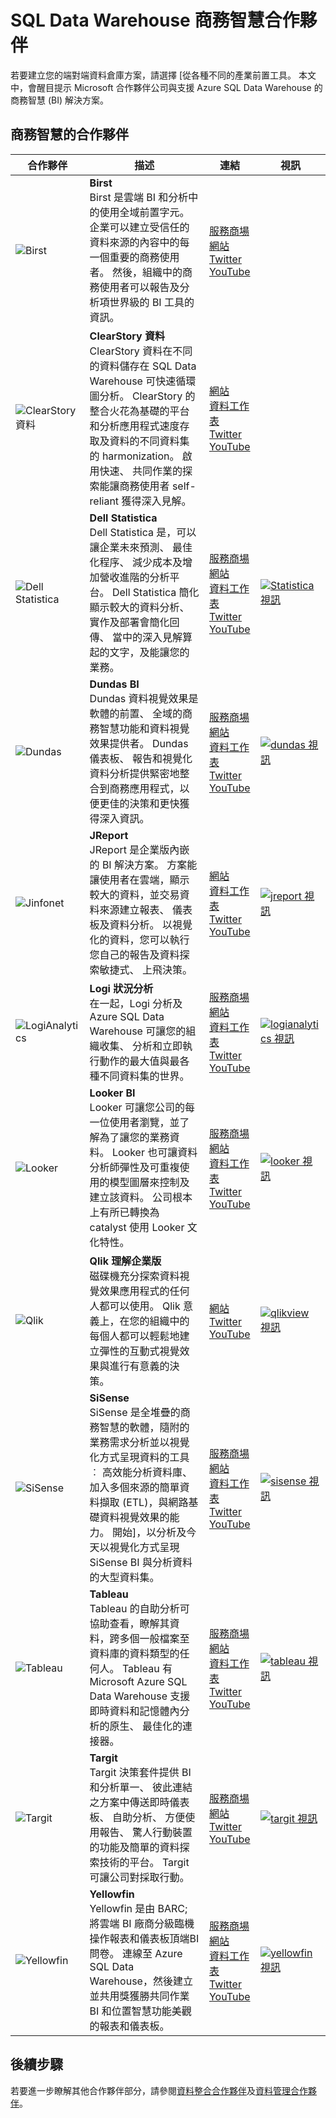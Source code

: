 <properties
   pageTitle="SQL 資料倉庫商務智慧合作夥伴 |Microsoft Azure"
   description="使用支援的 SQL Data Warehouse 的解決方案的協力廠商商務智慧協力廠商的清單。"
   services="sql-data-warehouse"
   documentationCenter="NA"
   authors="jrowlandjones"
   manager="barbkess"
   editor=""/>

<tags
   ms.service="sql-data-warehouse"
   ms.devlang="NA"
   ms.topic="article"
   ms.tgt_pltfrm="NA"
   ms.workload="data-services"
   ms.date="08/17/2016"
   ms.author="jrj;barbkess;sonyama"/>

# <a name="sql-data-warehouse-business-intelligence-partners"></a>SQL Data Warehouse 商務智慧合作夥伴

若要建立您的端對端資料倉庫方案，請選擇 [從各種不同的產業前置工具。  本文中，會醒目提示 Microsoft 合作夥伴公司與支援 Azure SQL Data Warehouse 的商務智慧 (BI) 解決方案。

## <a name="our-business-intelligence-partners"></a>商務智慧的合作夥伴

| 合作夥伴 | 描述 | 連結 | 視訊 |
| ------- | ----------- | ----- | ------ |
| ![Birst][1] |**Birst**<br>Birst 是雲端 BI 和分析中的使用全域前置字元。 企業可以建立受信任的資料來源的內容中的每一個重要的商務使用者。 然後，組織中的商務使用者可以報告及分析項世界級的 BI 工具的資訊。| [服務商場][birst_marketplace]<br>[網站][birst_website]<br>[Twitter][birst_twitter]<br>[YouTube][birst_youtube] | |
| ![ClearStory 資料][2] |**ClearStory 資料**<br>ClearStory 資料在不同的資料儲存在 SQL Data Warehouse 可快速循環圖分析。 ClearStory 的整合火花為基礎的平台和分析應用程式速度存取及資料的不同資料集的 harmonization。 啟用快速、 共同作業的探索能讓商務使用者 self-reliant 獲得深入見解。| [網站][clearstory_website]<br>[資料工作表][clearstory_datasheet]<br>[Twitter][clearstory_twitter]<br>[YouTube][clearstory_youtube] | |
| ![Dell Statistica][3] |**Dell Statistica**<br>Dell Statistica 是，可以讓企業未來預測、 最佳化程序、 減少成本及增加營收進階的分析平台。  Dell Statistica 簡化顯示較大的資料分析、 實作及部署會簡化回傳、 當中的深入見解算起的文字，及能讓您的業務。 | [服務商場][dell_statistica_marketplace]<br>[網站][dell_statistica_website]<br>[資料工作表][dell_statistica_datasheet]<br>[Twitter][dell_statistica_twitter]<br>[YouTube][dell_statistica_youtube] | [![Statistica 視訊](./media/sql-data-warehouse-partner-business-intelligence/dell_statistica_video.jpg)](https://www.youtube.com/watch?v=0b8sPW2UHrU) |
| ![Dundas][4] |**Dundas BI**<br>Dundas 資料視覺效果是軟體的前置、 全域的商務智慧功能和資料視覺效果提供者。  Dundas 儀表板、 報告和視覺化資料分析提供緊密地整合到商務應用程式，以便更佳的決策和更快獲得深入資訊。 | [服務商場][dundas_bi_marketplace]<br>[網站][dundas_bi_website]<br>[資料工作表][dundas_bi_datasheet]<br>[Twitter][dundas_bi_twitter]<br>[YouTube][dundas_bi_youtube] | [![dundas 視訊](./media/sql-data-warehouse-partner-business-intelligence/dundas_bi_video.jpg)](https://www.youtube.com/watch?v=TEbc3_e7o60) |
| ![Jinfonet][5] |**JReport**<br>JReport 是企業版內嵌的 BI 解決方案。 方案能讓使用者在雲端，顯示較大的資料，並交易資料來源建立報表、 儀表板及資料分析。 以視覺化的資料，您可以執行您自己的報告及資料探索敏捷式、 上飛決策。| [網站][jinfonet_website]<br>[資料工作表][jinfonet_datasheet]<br>[Twitter][jinfonet_twitter]<br>[YouTube][jinfonet_youtube] | [![jreport 視訊](./media/sql-data-warehouse-partner-business-intelligence/jinfonet_video.jpg)](https://www.youtube.com/watch?v=KYqh8TuMpds) |
| ![LogiAnalytics][6] |**Logi 狀況分析**<br>在一起，Logi 分析及 Azure SQL Data Warehouse 可讓您的組織收集、 分析和立即執行動作的最大值與最各種不同資料集的世界。 | [服務商場][logianalytics_marketplace]<br>[網站][logianalytics_website]<br>[資料工作表][logianalytics_datasheet]<br>[Twitter][logianalytics_twitter]<br>[YouTube][logianalytics_youtube] | [![logianalytics 視訊](./media/sql-data-warehouse-partner-business-intelligence/logianalytics_video.jpg)](https://www.youtube.com/watch?v=7U0Sfi3Ndpk) |
| ![Looker][7] |**Looker BI**<br>Looker 可讓您公司的每一位使用者瀏覽，並了解為了讓您的業務資料。 Looker 也可讓資料分析師彈性及可重複使用的模型圖層來控制及建立該資料。  公司根本上有所已轉換為 catalyst 使用 Looker 文化特性。 | [服務商場][looker_marketplace]<br>[網站][looker_website]<br>[資料工作表][looker_datasheet]<br>[Twitter][looker_twitter]<br>[YouTube][looker_youtube] | [![looker 視訊](./media/sql-data-warehouse-partner-business-intelligence/looker_video.jpg)](https://www.youtube.com/watch?v=WwO4ADK8ZfA) |
| ![Qlik][8] |**Qlik 理解企業版**<br>磁碟機充分探索資料視覺效果應用程式的任何人都可以使用。 Qlik 意義上，在您的組織中的每個人都可以輕鬆地建立彈性的互動式視覺效果與進行有意義的決策。| [網站][qlik_website]<br>[Twitter][qlik_twitter]<br>[YouTube][qlik_youtube] | [![qlikview 視訊](./media/sql-data-warehouse-partner-business-intelligence/qlik_video2.jpg)](https://www.youtube.com/watch?v=VJEDFE-07Hg) |
| ![SiSense][9] |**SiSense**<br>SiSense 是全堆疊的商務智慧的軟體，隨附的業務需求分析並以視覺化方式呈現資料的工具︰ 高效能分析資料庫、 加入多個來源的簡單資料擷取 (ETL)，與網路基礎資料視覺效果的能力。 開始]，以分析及今天以視覺化方式呈現 SiSense BI 與分析資料的大型資料集。 | [服務商場][sisense_marketplace]<br>[網站][sisense_website]<br>[資料工作表][sisense_datasheet]<br>[Twitter][sisense_twitter]<br>[YouTube][sisense_youtube] | [![sisense 視訊](./media/sql-data-warehouse-partner-business-intelligence/sisense_video.jpg)](https://www.youtube.com/watch?v=6N3mkTWI5R4) |
| ![Tableau][10] |**Tableau**<br>Tableau 的自助分析可協助查看，瞭解其資料，跨多個一般檔案至資料庫的資料類型的任何人。 Tableau 有 Microsoft Azure SQL Data Warehouse 支援即時資料和記憶體內分析的原生、 最佳化的連接器。 | [服務商場][tableau_marketplace]<br>[網站][tableau_website]<br>[資料工作表][tableau_datasheet]<br>[Twitter][tableau_twitter]<br>[YouTube][tableau_youtube] | [![tableau 視訊](./media/sql-data-warehouse-partner-business-intelligence/tableau_video.jpg)](https://www.youtube.com/watch?v=TwbkI3ZzCHE) |
| ![Targit][11] |**Targit**<br>Targit 決策套件提供 BI 和分析單一、 彼此連結之方案中傳送即時儀表板、 自助分析、 方便使用報告、 驚人行動裝置的功能及簡單的資料探索技術的平台。 Targit 可讓公司對採取行動。 | [服務商場][targit_marketplace]<br>[網站][targit_website]<br>[Twitter][targit_twitter]<br>[YouTube][targit_youtube] | [![targit 視訊](./media/sql-data-warehouse-partner-business-intelligence/targit_video.jpg)](https://www.youtube.com/watch?v=A0vET80Ker4) |
| ![Yellowfin][12] |**Yellowfin**<br>Yellowfin 是由 BARC; 將雲端 BI 廠商分級臨機操作報表和儀表板頂端BI 問卷。 連線至 Azure SQL Data Warehouse，然後建立並共用獎獲勝共同作業 BI 和位置智慧功能美觀的報表和儀表板。 | [服務商場][yellowfin_marketplace]<br>[網站][yellowfin_website]<br>[資料工作表][yellowfin_datasheet]<br>[Twitter][yellowfin_twitter]<br>[YouTube][yellowfin_youtube] | [![yellowfin 視訊](./media/sql-data-warehouse-partner-business-intelligence/yellowfin_video.jpg)](https://www.youtube.com/watch?v=i1q33AftI0A) |

<!--https://img.youtube.com/vi/0b8sPW2UHrU/0.jpg-->

## <a name="next-steps"></a>後續步驟

若要進一步瞭解其他合作夥伴部分，請參閱[資料整合合作夥伴][di_partners]及[資料管理合作夥伴][dm_partners]。


<!--Image references-->
[1]: ./media/sql-data-warehouse-partner-business-intelligence/birst_logo.png
[2]: ./media/sql-data-warehouse-partner-business-intelligence/clearstory_data_logo.png
[3]: ./media/sql-data-warehouse-partner-business-intelligence/dell_statistica_logo.png
[4]: ./media/sql-data-warehouse-partner-business-intelligence/dundas_software_logo.png
[5]: ./media/sql-data-warehouse-partner-business-intelligence/jinfonet_logo.png
[6]: ./media/sql-data-warehouse-partner-business-intelligence/logianalytics_logo.png
[7]: ./media/sql-data-warehouse-partner-business-intelligence/looker_logo.png
[8]: ./media/sql-data-warehouse-partner-business-intelligence/qlik_logo.png
[9]: ./media/sql-data-warehouse-partner-business-intelligence/sisense_logo.png
[10]: ./media/sql-data-warehouse-partner-business-intelligence/tableau_sparkle_logo.png
[11]: ./media/sql-data-warehouse-partner-business-intelligence/targit_logo.png
[12]: ./media/sql-data-warehouse-partner-business-intelligence/yellowfin_logo.png


<!--Article links-->
[bi_partners]: ./sql-data-warehouse-partner-business-intelligence.md
[dm_partners]: ./sql-data-warehouse-partner-data-management.md
[di_partners]: ./sql-data-warehouse-partner-data-integration.md

<!--Website links -->
[birst_website]:https://www.birst.com/
[clearstory_website]:http://www.clearstorydata.com/
[dell_statistica_website]:http://software.dell.com/MSFT_Stat_ref/
[dundas_bi_website]:http://www.dundas.com/dundas-bi
[jinfonet_website]:http://www.jinfonet.com/product/jreport-designer
[logianalytics_website]:http://www.logianalytics.com/
[looker_website]:https://looker.com/partners/microsoft-azure/
[qlik_website]:http://www.qlik.com/us/products/qlik-sense/enterprise
[sisense_website]:https://www.sisense.com/product/
[tableau_website]:http://www.tableau.com/
[targit_website]:https://www.targit.com/en/software/deployment/targitonazure
[yellowfin_website]:http://www.yellowfinbi.com/

<!--Get Started Links-->
[qlik_getstarted]:http://www.qlik.com/us/products/qlik-sense/getting-started

<!--Datasheet Links-->
<!--[birst_datasheet]:-->
[clearstory_datasheet]:http://www.clearstorydata.com/wp-content/uploads/2016/05/ClearStoryData-PO01-062015-01-2.pdf
[dell_statistica_datasheet]:https://software.dell.com/documents/statistica-data-miner-datasheet-69284.pdf
[dundas_bi_datasheet]:http://www.dundas.com/resource/getwhitepaper?whitePaperName=27-05-2016-Dundas-BI-Product-Brief-_-Embedded-Analytics%2FEckerson-Group-EBI-Report-DundasProduct-Brief.pdf
[jinfonet_datasheet]:http://www.jinfonet.com/products/JReport%20Brief.pdf
[logianalytics_datasheet]:https://www.logianalytics.com/datasheet/logi-info/
[looker_datasheet]:https://info.looker.com/h/i/229169578-looker-for-microsoft-azure
<!--[qlik_datasheet]:http://www.qlik.com/en/resource-library/the-qlikview-product-family-->
[sisense_datasheet]:https://pages.sisense.com/rs/601-OXE-081/images/Product%20Highlights.pdf
[tableau_datasheet]:http://www.tableau.com/stories/workbook/azure-sql-data
<!--[targit_datasheet]:-->
[yellowfin_datasheet]:http://www.yellowfinbi.com/Document.i4?DocumentId=877299

<!--Marketplace Links -->
[birst_marketplace]:https://azure.microsoft.com/en-gb/marketplace/partners/birst/birst/
<!--[clearstory_marketplace]:-->
[dell_statistica_marketplace]:https://azure.microsoft.com/en-us/marketplace/partners/dell-software/statistica-data-miner/ 
[dundas_bi_marketplace]:https://azure.microsoft.com/en-us/marketplace/partners/dundas/dundas-bi/ 
<!--[jinfonet_marketplace]:-->
[logianalytics_marketplace]:https://azure.microsoft.com/en-us/marketplace/partners/logi-analytics/logi-info-11/ 
[looker_marketplace]:https://azure.microsoft.com/en-us/marketplace/partners/looker/looker-analytics-platform-326/ 
<!--[qlik_marketplace]:https://azure.microsoft.com/en-us/marketplace/partners/qliktech-international-ab/qlikview/ -->
[sisense_marketplace]:https://azure.microsoft.com/en-us/marketplace/partners/sisense/sisense-byol/ 
[tableau_marketplace]:https://azure.microsoft.com/en-us/marketplace/partners/tableau/tableau-server/
[targit_marketplace]:https://azure.microsoft.com/en-us/marketplace/partners/targit/targit-decision-suite/ 
[yellowfin_marketplace]:https://azure.microsoft.com/en-us/marketplace/partners/yellowfin/yellowfin-for-azure-byol/

<!--Press links-->
<!--[birst_press]:-->
[clearstory_press]:http://www.clearstorydata.com/press/clearstory-data-paired-with-new-microsoft-azure-sql-data-warehouse-release-provides-highly-scalable-data-analysis-at-apache-spark-speed/
<!--[dell_statistica_press]:-->
[dundas_bi_press]:https://www.dundas.com/about/news/24-06-2015-dundas-data-visualization-provides-seamless-integration-with-microsoft-azure-and-azure-sql-data-warehouse
<!--[jinfonet_press]:-->
[logianalytics_press]:http://www.logianalytics.com/logi-news/announcing-logi-info-integration-with-azure-sql-data-warehouse/
[looker_press]:https://looker.com/news/press/looker-brings-self-serve-analytics-to-microsoft-azure
<!--[qlik_press]:-->
<!--[sisense_press]:-->
[tableau_press]:https://www.tableau.com/about/blog/2015/7/visualizing-data-cloud-microsoft-azure-tableau-online-40832 
<!--[targit_press]:-->
<!--[yellowfin_press]:-->

<!--YouTube links-->
[birst_youtube]:https://www.youtube.com/user/BirstBI
[clearstory_youtube]:https://www.youtube.com/user/ClearStoryData
[dell_statistica_youtube]:https://www.youtube.com/user/DellSoftwareVideo
[dundas_bi_youtube]:https://www.youtube.com/user/dundasdv
[jinfonet_youtube]:https://www.youtube.com/user/JinfonetSoftware
[logianalytics_youtube]:https://www.youtube.com/user/LogiXMLblog
[looker_youtube]:https://www.youtube.com/user/LookerData
[qlik_youtube]:https://www.youtube.com/user/qlikview
[sisense_youtube]:https://www.youtube.com/user/sisenseanalytics
[tableau_youtube]:https://www.youtube.com/user/tableausoftware
[targit_youtube]:https://www.youtube.com/user/TargitAS
[yellowfin_youtube]:https://www.youtube.com/user/YellowfinTeam

<!--Twitter links-->
[birst_twitter]:https://twitter.com/BirstBI
[clearstory_twitter]:https://twitter.com/ClearStoryData
[dell_statistica_twitter]:https://twitter.com/DellStatistica
[dundas_bi_twitter]:https://twitter.com/dundasdata
[jinfonet_twitter]:https://twitter.com/Jinfonet
[logianalytics_twitter]:https://twitter.com/LogiAnalytics
[looker_twitter]:https://twitter.com/LookerData
[qlik_twitter]:https://twitter.com/qlik
[sisense_twitter]:https://twitter.com/Sisense
[tableau_twitter]:https://twitter.com/tableau
[targit_twitter]:https://twitter.com/TARGIT
[yellowfin_twitter]:https://twitter.com/YellowfinBI
